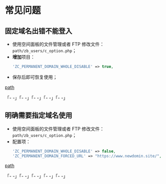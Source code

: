 # 常见问题

## 固定域名出错不能登入

- 使用空间面板的文件管理或者 FTP 修改文件：`path/zb_users/c_option.php`；
- **增加**项目：
  ```php
  'ZC_PERMANENT_DOMAIN_WHOLE_DISABLE' => true,
  ```
- 保存后即可恢复使用；

[path](terms/path.md ':include')

「- -」「- -」「- -」「- -」「- -」

## 明确需要指定域名使用

- 使用空间面板的文件管理或者 FTP 修改文件：`path/zb_users/c_option.php`；
- 配置项：
  ```php
  'ZC_PERMANENT_DOMAIN_WHOLE_DISABLE' => false,
  'ZC_PERMANENT_DOMAIN_FORCED_URL' => "https://www.newdomin.site/",
  ```

[path](terms/path.md ':include')

「- -」「- -」「- -」「- -」「- -」
